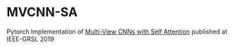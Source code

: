 # MVCNN-SA
Pytorch Implementation of [Multi-View CNNs with Self Attention](https://ed.iitm.ac.in/~raman/agcl/GRSL.pdf) published at IEEE-GRSL 2019 
